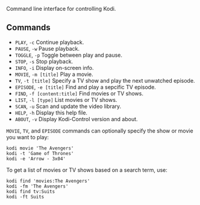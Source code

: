 Command line interface for controlling Kodi.

## Commands

- `PLAY`, `-c`                    Continue playback.
- `PAUSE`, `-w`                   Pause playback.
- `TOGGLE`, `-p`                  Toggle between play and pause.
- `STOP`, `-s`                    Stop playback.
- `INFO`, `-i`                    Display on-screen info.
- `MOVIE`, `-m [title]`           Play a movie.
- `TV`, `-t [title]`              Specify a TV show and play the next unwatched episode.
- `EPISODE`, `-e [title]`         Find and play a sepcific TV episode.
- `FIND`, `-f [content:title]`    Find movies or TV shows.
- `LIST`, `-l [type]`             List movies or TV shows.
- `SCAN`, `-u`                    Scan and update the video library.
- `HELP`, `-h`                    Display this help file.
- `ABOUT`, `-v`                   Display Kodi-Control version and about.

`MOVIE`, `TV`, and `EPISODE` commands can optionally specify the show or movie
you want to play:

	kodi movie 'The Avengers'
	kodi -t 'Game of Thrones'
	kodi -e 'Arrow - 3x04'

To get a list of movies or TV shows based on a search term, use:

	kodi find 'movies:The Avengers'
	kodi -fm 'The Avengers'
	kodi find tv:Suits
	kodi -ft Suits